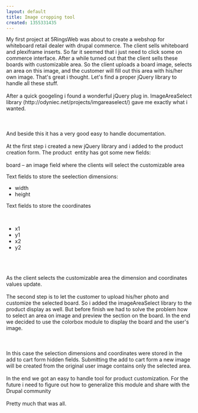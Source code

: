 ```yaml
---
layout: default
title: Image cropping tool
created: 1355331435
---
```

<p>My first project at 5RingsWeb was about to create a webshop for whiteboard retail dealer with drupal commerce. The client sells whiteboard and plexiframe inserts. So far it seemed that i just need to click some on commerce interface. After a while turned out that the client sells these boards with customizable area. So the client uploads a board image, selects an area on this image, and the customer will fill out this area with his/her own image. That&#39;s great i thought. Let&#39;s find a proper jQuery library to&nbsp; handle all these stuff.<br /><br />After a quick googeling i found a wonderful jQuery plug in. ImageAreaSelect library (http://odyniec.net/projects/imgareaselect/) gave me exactly what i wanted.<br /><br />&nbsp;<br /><br />And beside this it has a very good easy to handle documentation.<br /><br />At the first step i created a new jQuery library and i added to the product creation form. The product&nbsp; entity has got some new fields:<br /><br />board &ndash; an image field where the clients will select the customizable area</p><p>Text fields to store the seelection dimensions:</p><ul><li>width</li><li>height</li></ul><p>Text fields to store the coordinates</p><p>&nbsp;</p><ul><li>x1</li><li>y1</li><li>x2</li><li>y2</li></ul><p><br /><br /><br />As the client selects the customizable area the dimension and coordinates values update.<br /><br />The second step is to let the customer to upload his/her photo and customize the selected board. So i added the imageAreaSelect library to the product display as well. But before finish we had to solve the problem how to select an area on image and preview the section on the board. In the end we decided to use the colorbox module to display the board and the user&#39;s image.<br /><br /><br /><br />In this case the selection dimensions and coordinates were stored in the add to cart form hidden fields. Submitting the add to cart form a new image will be created from the original user image contains only the selected area.<br /><br />In the end we got an easy to handle tool for product customization. For the future i need to figure out how to generalize this module and share with the Drupal community<br /><br />Pretty much that was all.<br /><br /><br />&nbsp;</p>
